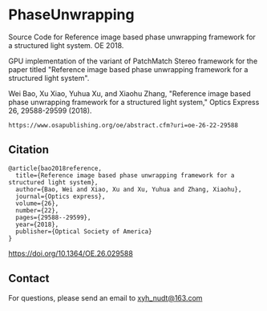 # PhaseUnwrapping
Source Code for Reference image based phase unwrapping framework for a structured light system. OE 2018.

GPU implementation of the variant of PatchMatch Stereo framework for the paper titled "Reference image based phase unwrapping framework for a structured light system".

Wei Bao, Xu Xiao, Yuhua Xu, and Xiaohu Zhang, "Reference image based phase unwrapping framework for a structured light system," Optics Express 26, 29588-29599 (2018).
```
https://www.osapublishing.org/oe/abstract.cfm?uri=oe-26-22-29588
```
## Citation
```
@article{bao2018reference,
  title={Reference image based phase unwrapping framework for a structured light system},
  author={Bao, Wei and Xiao, Xu and Xu, Yuhua and Zhang, Xiaohu},
  journal={Optics express},
  volume={26},
  number={22},
  pages={29588--29599},
  year={2018},
  publisher={Optical Society of America}
}
```

https://doi.org/10.1364/OE.26.029588
## Contact
For questions, please send an email to xyh_nudt@163.com

